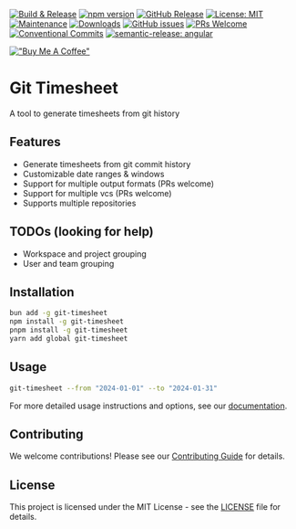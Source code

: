 [![Build & Release](https://github.com/samcullin/git-timesheet/actions/workflows/publish.yml/badge.svg?branch=main)](https://github.com/samcullin/git-timesheet/actions/workflows/publish.yml)
[![npm version](https://badge.fury.io/js/git-timesheet.svg)](https://badge.fury.io/js/git-timesheet)
[![GitHub Release](https://img.shields.io/github/v/release/samcullin/git-timesheet)](https://github.com/samcullin/git-timesheet/releases)
[![License: MIT](https://img.shields.io/badge/License-MIT-yellow.svg)](https://opensource.org/licenses/MIT)
[![Maintenance](https://img.shields.io/badge/Maintained%3F-yes-green.svg)](https://github.com/samcullin/git-timesheet/graphs/commit-activity)
[![Downloads](https://img.shields.io/npm/dm/git-timesheet.svg)](https://www.npmjs.com/package/git-timesheet)
[![GitHub issues](https://img.shields.io/github/issues/samcullin/git-timesheet.svg)](https://github.com/samcullin/git-timesheet/issues)
[![PRs Welcome](https://img.shields.io/badge/PRs-welcome-brightgreen.svg?style=flat)](https://makeapullrequest.com)
[![Conventional Commits](https://img.shields.io/badge/Conventional%20Commits-1.0.0-%23FE5196?logo=conventionalcommits&logoColor=white)](https://conventionalcommits.org)
[![semantic-release: angular](https://img.shields.io/badge/semantic--release-angular-e10079?logo=semantic-release)](https://github.com/semantic-release/semantic-release)

[!["Buy Me A Coffee"](https://www.buymeacoffee.com/assets/img/custom_images/orange_img.png)](https://www.buymeacoffee.com/samcullin)

# Git Timesheet

A tool to generate timesheets from git history

## Features

- Generate timesheets from git commit history
- Customizable date ranges & windows
- Support for multiple output formats (PRs welcome)
- Support for multiple vcs (PRs welcome)
- Supports multiple repositories


## TODOs (looking for help)
- Workspace and project grouping 
- User and team grouping


## Installation

```bash
bun add -g git-timesheet
npm install -g git-timesheet
pnpm install -g git-timesheet
yarn add global git-timesheet
```

## Usage

```bash
git-timesheet --from "2024-01-01" --to "2024-01-31"
```

For more detailed usage instructions and options, see our [documentation](https://github.com/samcullin/git-timesheet#documentation).

## Contributing

We welcome contributions! Please see our [Contributing Guide](CONTRIBUTING.md) for details.

## License

This project is licensed under the MIT License - see the [LICENSE](LICENSE) file for details.




